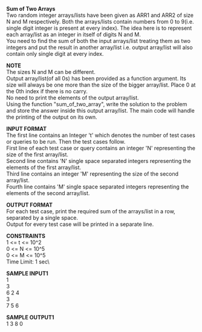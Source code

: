 **Sum of Two Arrays**\
Two random integer arrays/lists have been given as ARR1 and ARR2 of size N and M respectively. Both the arrays/lists contain numbers from 0 to 9(i.e. single digit integer is present at every index). The idea here is to represent each array/list as an integer in itself of digits N and M. \
You need to find the sum of both the input arrays/list treating them as two integers and put the result in another array/list i.e. output array/list will also contain only single digit at every index.

**NOTE** \
The sizes N and M can be different. \
Output array/list(of all 0s) has been provided as a function argument. Its size will always be one more than the size of the bigger array/list. Place 0 at the 0th index if there is no carry. \
No need to print the elements of the output array/list. \
Using the function "sum_of_two_array", write the solution to the problem and store the answer inside this output array/list. The main code will handle the printing of the output on its own.

**INPUT FORMAT** \
The first line contains an Integer 't' which denotes the number of test cases or queries to be run. Then the test cases follow.\
First line of each test case or query contains an integer 'N' representing the size of the first array/list.\
Second line contains 'N' single space separated integers representing the elements of the first array/list. \
Third line contains an integer 'M' representing the size of the second array/list.\
Fourth line contains 'M' single space separated integers representing the elements of the second array/list.

**OUTPUT FORMAT**\
For each test case, print the required sum of the arrays/list in a row, separated by a single space.\
Output for every test case will be printed in a separate line.

**CONSTRAINTS**\
1 <= t <= 10^2\
0 <= N <= 10^5\
0 <= M <= 10^5\
Time Limit: 1 sec\

**SAMPLE INPUT1**\
1\
3\
6 2 4\
3\
7 5 6

**SAMPLE OUTPUT1**\
1 3 8 0
